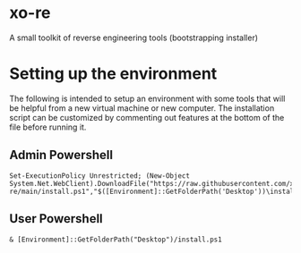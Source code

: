 # xo-re
A small toolkit of reverse engineering tools (bootstrapping installer)

# Setting up the environment

The following is intended to setup an environment with some tools that will be helpful from a new virtual machine or new computer. The installation script can be customized by commenting out features at the bottom of the file before running it.

## Admin Powershell
```
Set-ExecutionPolicy Unrestricted; (New-Object System.Net.WebClient).DownloadFile("https://raw.githubusercontent.com/xoorath/xo-re/main/install.ps1","$([Environment]::GetFolderPath('Desktop'))\install.ps1")
```

## User Powershell
```
& [Environment]::GetFolderPath("Desktop")/install.ps1
```
